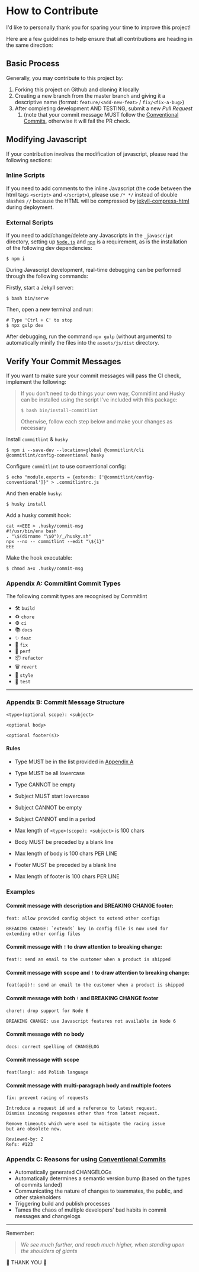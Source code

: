 # How to Contribute

I'd like to personally thank you for sparing your time to improve this project!

Here are a few guidelines to help ensure that all contributions are heading in the same direction:

## Basic Process

Generally, you may contribute to this project by:

1. Forking this project on Github and cloning it locally
2. Creating a new branch from the master branch and giving it a descriptive name (format: `feature/<add-new-feat>` / `fix/<fix-a-bug>`)
3. After completing development AND TESTING, submit a new _Pull Request_
   1. (note that your commit message MUST follow the [Conventional Commits](https://www.conventionalcommits.org/en/v1.0.0/), otherwise it will fail the PR check.

## Modifying Javascript

If your contribution involves the modification of javascript, please read the following sections:

### Inline Scripts

If you need to add comments to the inline Javascript (the code between the html tags `<script>` and `</script>`), please use `/* */` instead of double slashes `//` because the HTML will be compressed by [jekyll-compress-html](https://github.com/penibelst/jekyll-compress-html) during deployment.

### External Scripts

If you need to add/change/delete any Javascripts in the `_javascript` directory, setting up [`Node.js`](https://nodejs.org) and [`npx`](https://www.npmjs.com/package/npx) is a requirement, as is the installation of the following dev dependencies:

```console
$ npm i
```

During Javascript development, real-time debugging can be performed through the following commands:

Firstly, start a Jekyll server:

```console
$ bash bin/serve
```

Then, open a new terminal and run:

```console
# Type 'Ctrl + C' to stop
$ npx gulp dev
```

After debugging, run the command `npx gulp` (without arguments) to automatically minify the files into the `assets/js/dist` directory.

## Verify Your Commit Messages

If you want to make sure your commit messages will pass the CI check, implement the following:

> If you don't need to do things your own way, Commitlint and Husky can be installed using the script I've included with this package:
> ```console
> $ bash bin/install-commitlint
> ```
> Otherwise, follow each step below and make your changes as necessary

Install `commitlint` & `husky`

```console
$ npm i --save-dev --location=global @commitlint/cli @commitlint/config-conventional husky
```

Configure `commitlint` to use conventional config:

```console
$ echo "module.exports = {extends: ['@commitlint/config-conventional']}" > .commitlintrc.js
```

And then enable `husky`:

```console
$ husky install
```

Add a husky commit hook:

```shell
cat <<EEE > .husky/commit-msg
#!/usr/bin/env bash
. "\$(dirname "\$0")/_/husky.sh"
npx --no -- commitlint --edit "\${1}"
EEE
```

Make the hook executable:

```console
$ chmod a+x .husky/commit-msg
```

### Appendix A: Commitlint Commit Types

The following commit types are recognised by Commitlint

- 🛠 `build`
- ♻️ `chore`
- ⚙️ `ci`
- 📚 `docs`
- ✨ `feat`
- 🐛 `fix`
- 🚀 `perf`
- 📦 `refactor`
- 🗑  `revert`
- 💎 `style`
- 🚨 `test`

---
### Appendix B: Commit Message Structure

```
<type>(optional scope): <subject>

<optional body>

<optional footer(s)>
```

#### Rules

- Type MUST be in the list provided in [Appendix A](#appendix-a-commitlint-commit-types)
- Type MUST be all lowercase
- Type CANNOT be empty


- Subject MUST start lowercase
- Subject CANNOT be empty
- Subject CANNOT end in a period


- Max length of `<type>(scope): <subject>` is 100 chars


- Body MUST be preceded by a blank line
- Max length of body is 100 chars PER LINE


- Footer MUST be preceded by a blank line
- Max length of footer is 100 chars PER LINE

### Examples

#### Commit message with description and BREAKING CHANGE footer:
```
feat: allow provided config object to extend other configs

BREAKING CHANGE: `extends` key in config file is now used for
extending other config files
```
#### Commit message with `!` to draw attention to breaking change:
```
feat!: send an email to the customer when a product is shipped
```
#### Commit message with scope and `!` to draw attention to breaking change:
```
feat(api)!: send an email to the customer when a product is shipped
```
#### Commit message with both `!` and BREAKING CHANGE footer
```
chore!: drop support for Node 6

BREAKING CHANGE: use Javascript features not available in Node 6
```
#### Commit message with no body
```
docs: correct spelling of CHANGELOG
```
#### Commit message with scope
```
feat(lang): add Polish language
```
#### Commit message with multi-paragraph body and multiple footers
```
fix: prevent racing of requests

Introduce a request id and a reference to latest request.
Dismiss incoming responses other than from latest request.

Remove timeouts which were used to mitigate the racing issue
but are obsolete now.

Reviewed-by: Z
Refs: #123
```

### Appendix C: Reasons for using [Conventional Commits](https://www.conventionalcommits.org)

- Automatically generated CHANGELOGs
- Automatically determines a semantic version bump (based on the types of commits landed)
- Communicating the nature of changes to teammates, the public, and other stakeholders
- Triggering build and publish processes
- Tames the chaos of multiple developers' bad habits in commit messages and changelogs

---

Remember:

> _We see much further, and reach much higher, when standing upon the shoulders of giants_

:tada: THANK YOU :tada:
